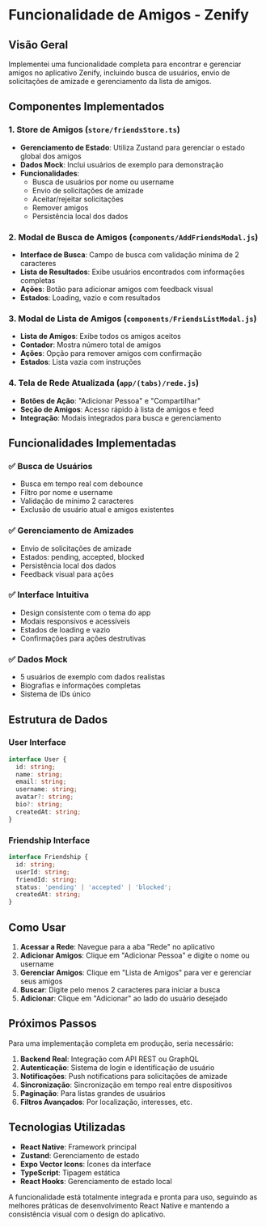 # Funcionalidade de Amigos - Zenify

## Visão Geral
Implementei uma funcionalidade completa para encontrar e gerenciar amigos no aplicativo Zenify, incluindo busca de usuários, envio de solicitações de amizade e gerenciamento da lista de amigos.

## Componentes Implementados

### 1. Store de Amigos (`store/friendsStore.ts`)
- **Gerenciamento de Estado**: Utiliza Zustand para gerenciar o estado global dos amigos
- **Dados Mock**: Inclui usuários de exemplo para demonstração
- **Funcionalidades**:
  - Busca de usuários por nome ou username
  - Envio de solicitações de amizade
  - Aceitar/rejeitar solicitações
  - Remover amigos
  - Persistência local dos dados

### 2. Modal de Busca de Amigos (`components/AddFriendsModal.js`)
- **Interface de Busca**: Campo de busca com validação mínima de 2 caracteres
- **Lista de Resultados**: Exibe usuários encontrados com informações completas
- **Ações**: Botão para adicionar amigos com feedback visual
- **Estados**: Loading, vazio e com resultados

### 3. Modal de Lista de Amigos (`components/FriendsListModal.js`)
- **Lista de Amigos**: Exibe todos os amigos aceitos
- **Contador**: Mostra número total de amigos
- **Ações**: Opção para remover amigos com confirmação
- **Estados**: Lista vazia com instruções

### 4. Tela de Rede Atualizada (`app/(tabs)/rede.js`)
- **Botões de Ação**: "Adicionar Pessoa" e "Compartilhar"
- **Seção de Amigos**: Acesso rápido à lista de amigos e feed
- **Integração**: Modais integrados para busca e gerenciamento

## Funcionalidades Implementadas

### ✅ Busca de Usuários
- Busca em tempo real com debounce
- Filtro por nome e username
- Validação de mínimo 2 caracteres
- Exclusão de usuário atual e amigos existentes

### ✅ Gerenciamento de Amizades
- Envio de solicitações de amizade
- Estados: pending, accepted, blocked
- Persistência local dos dados
- Feedback visual para ações

### ✅ Interface Intuitiva
- Design consistente com o tema do app
- Modais responsivos e acessíveis
- Estados de loading e vazio
- Confirmações para ações destrutivas

### ✅ Dados Mock
- 5 usuários de exemplo com dados realistas
- Biografias e informações completas
- Sistema de IDs único

## Estrutura de Dados

### User Interface
```typescript
interface User {
  id: string;
  name: string;
  email: string;
  username: string;
  avatar?: string;
  bio?: string;
  createdAt: string;
}
```

### Friendship Interface
```typescript
interface Friendship {
  id: string;
  userId: string;
  friendId: string;
  status: 'pending' | 'accepted' | 'blocked';
  createdAt: string;
}
```

## Como Usar

1. **Acessar a Rede**: Navegue para a aba "Rede" no aplicativo
2. **Adicionar Amigos**: Clique em "Adicionar Pessoa" e digite o nome ou username
3. **Gerenciar Amigos**: Clique em "Lista de Amigos" para ver e gerenciar seus amigos
4. **Buscar**: Digite pelo menos 2 caracteres para iniciar a busca
5. **Adicionar**: Clique em "Adicionar" ao lado do usuário desejado

## Próximos Passos

Para uma implementação completa em produção, seria necessário:

1. **Backend Real**: Integração com API REST ou GraphQL
2. **Autenticação**: Sistema de login e identificação de usuário
3. **Notificações**: Push notifications para solicitações de amizade
4. **Sincronização**: Sincronização em tempo real entre dispositivos
5. **Paginação**: Para listas grandes de usuários
6. **Filtros Avançados**: Por localização, interesses, etc.

## Tecnologias Utilizadas

- **React Native**: Framework principal
- **Zustand**: Gerenciamento de estado
- **Expo Vector Icons**: Ícones da interface
- **TypeScript**: Tipagem estática
- **React Hooks**: Gerenciamento de estado local

A funcionalidade está totalmente integrada e pronta para uso, seguindo as melhores práticas de desenvolvimento React Native e mantendo a consistência visual com o design do aplicativo.

